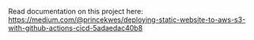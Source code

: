 Read documentation on this project here: https://medium.com/@princekwes/deploying-static-website-to-aws-s3-with-github-actions-cicd-5adaedac40b8

